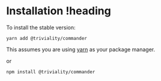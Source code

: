 # Installation !heading

To install the stable version:

```
yarn add @triviality/commander
```

This assumes you are using [yarn](https://yarnpkg.com) as your package manager.

or 

```
npm install @triviality/commander
```

